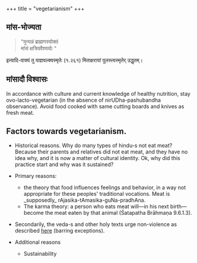 +++
title = "vegetarianism"
+++

## मांस-भोज्यता
> "मुन्यन्नं ब्राह्मणस्योक्तं  
मांसं क्षत्रियवैश्ययोः " 

इत्यादि-वाक्यं तु याज्ञवल्क्यस्मृतेः (१.२६१) मिताक्षरायां पुलस्त्यस्मृतेर् उद्धृतम्।

## मांसादौ विश्वासः
In accordance with culture and current knowledge of healthy nutrition, stay ovo-lacto-vegetarian (in the absence of nirUDha-pashubandha observance). Avoid food cooked with same cutting boards and knives as fresh meat.


## Factors towards vegetarianism.
- Historical reasons. Why do many types of hindu-s not eat meat? Because their parents and relatives did not eat meat, and they have no idea why, and it is now a matter of cultural identity. Ok, why did this practice start and why was it sustained?

- Primary reasons:
  - the theory that food influences feelings and behavior, in a way not appropriate for these peoples' traditional vocations. Meat is \_supposedly\_ rAjasika-tAmasika-guNa-pradhAna.
  - The karma theory: a person who eats meat will—in his next birth—become the meat eaten by that animal (Śatapatha Brāhmaṇa 9.6.1.3).
- Secondarily, the veda-s and other holy texts urge non-violence as described [here](../../social-cultivation/violence/) (barring exceptions).
- Additional reasons
  - Sustainability

